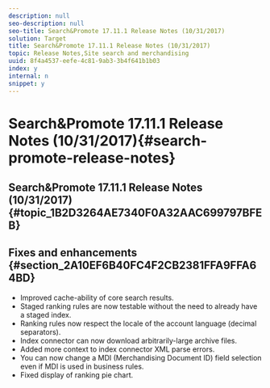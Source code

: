 ```yaml
---
description: null
seo-description: null
seo-title: Search&Promote 17.11.1 Release Notes (10/31/2017)
solution: Target
title: Search&Promote 17.11.1 Release Notes (10/31/2017)
topic: Release Notes,Site search and merchandising
uuid: 8f4a4537-eefe-4c81-9ab3-3b4f641b1b03
index: y
internal: n
snippet: y
---
```


# Search&Promote 17.11.1 Release Notes (10/31/2017){#search-promote-release-notes}

## Search&Promote 17.11.1 Release Notes (10/31/2017) {#topic_1B2D3264AE7340F0A32AAC699797BFEB}

## Fixes and enhancements {#section_2A10EF6B40FC4F2CB2381FFA9FFA64BD}

* Improved cache-ability of core search results. 
* Staged ranking rules are now testable without the need to already have a staged index. 
* Ranking rules now respect the locale of the account language (decimal separators). 
* Index connector can now download arbitrarily-large archive files. 
* Added more context to index connector XML parse errors. 
* You can now change a MDI (Merchandising Document ID) field selection even if MDI is used in business rules. 
* Fixed display of ranking pie chart.

